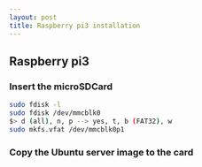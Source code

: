 ```yaml
---
layout: post
title: Raspberry pi3 installation
---
```


## Raspberry pi3

### Insert the microSDCard

```bash
sudo fdisk -l
sudo fdisk /dev/mmcblk0
$> d (all), n, p --> yes, t, b (FAT32), w
sudo mkfs.vfat /dev/mmcblk0p1
```

### Copy the Ubuntu server image to the card
